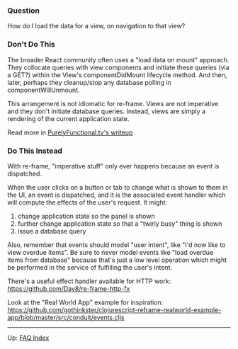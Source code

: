### Question

How do I load the data for a view, on navigation to that view? 

### Don't Do This 

The broader React community often uses a "load data on mount" approach. They 
collocate queries with view components and initiate these queries (via a GET?)
within the View's componentDidMount lifecycle method. And then, later, perhaps they
cleanup/stop any database polling in componentWillUnmount.

This arrangement is not idiomatic for re-frame. Views are not imperative 
and they don't initiate database queries. Instead, views are simply a rendering of the 
current application state. 

Read more in [PurelyFunctional.tv's writeup](https://purelyfunctional.tv/article/react-vs-re-frame/)

### Do This Instead 

With re-frame, "imperative stuff" only ever happens because an event 
is dispatched.

When the user clicks on a button or tab to change what is shown 
to them in the UI, an event is dispatched, and it is 
the associated event handler which will compute the 
effects of the user's request. It might:
  1. change application state so the panel is shown
  2. further change application state so that a "twirly busy" thing is shown
  3. issue a database query

Also, remember that events should model "user intent", like 
"I'd now like to view overdue items". Be sure to never model events like
"load overdue items from database" because that's just a
low level operation which might be performed in the service of fulfilling
the user's intent.

There's a useful effect handler available for HTTP work:
https://github.com/Day8/re-frame-http-fx

Look at the "Real World App" example for inspiration: 
https://github.com/gothinkster/clojurescript-reframe-realworld-example-app/blob/master/src/conduit/events.cljs


***

Up:  [FAQ Index](README.md)&nbsp;&nbsp;&nbsp;&nbsp;&nbsp;&nbsp;


<!-- START doctoc generated TOC please keep comment here to allow auto update -->
<!-- DON'T EDIT THIS SECTION, INSTEAD RE-RUN doctoc TO UPDATE -->
<!-- END doctoc generated TOC please keep comment here to allow auto update -->
